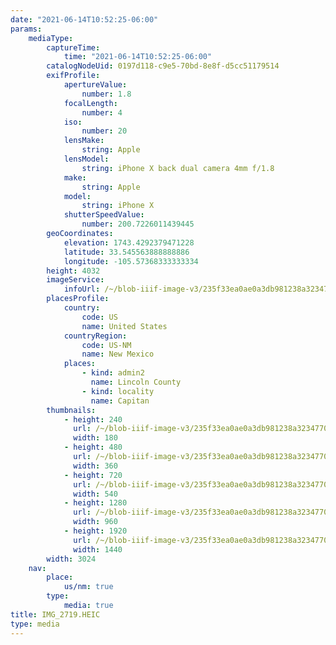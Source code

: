 ```yaml
---
date: "2021-06-14T10:52:25-06:00"
params:
    mediaType:
        captureTime:
            time: "2021-06-14T10:52:25-06:00"
        catalogNodeUid: 0197d118-c9e5-70bd-8e8f-d5cc51179514
        exifProfile:
            apertureValue:
                number: 1.8
            focalLength:
                number: 4
            iso:
                number: 20
            lensMake:
                string: Apple
            lensModel:
                string: iPhone X back dual camera 4mm f/1.8
            make:
                string: Apple
            model:
                string: iPhone X
            shutterSpeedValue:
                number: 200.7226011439445
        geoCoordinates:
            elevation: 1743.4292379471228
            latitude: 33.545563888888886
            longitude: -105.57368333333334
        height: 4032
        imageService:
            infoUrl: /~/blob-iiif-image-v3/235f33ea0ae0a3db981238a323477068f80bdbaf6ba59aedda640c9220a130bf/info.json
        placesProfile:
            country:
                code: US
                name: United States
            countryRegion:
                code: US-NM
                name: New Mexico
            places:
                - kind: admin2
                  name: Lincoln County
                - kind: locality
                  name: Capitan
        thumbnails:
            - height: 240
              url: /~/blob-iiif-image-v3/235f33ea0ae0a3db981238a323477068f80bdbaf6ba59aedda640c9220a130bf/full/180%2C240/0/default.jpg
              width: 180
            - height: 480
              url: /~/blob-iiif-image-v3/235f33ea0ae0a3db981238a323477068f80bdbaf6ba59aedda640c9220a130bf/full/360%2C480/0/default.jpg
              width: 360
            - height: 720
              url: /~/blob-iiif-image-v3/235f33ea0ae0a3db981238a323477068f80bdbaf6ba59aedda640c9220a130bf/full/540%2C720/0/default.jpg
              width: 540
            - height: 1280
              url: /~/blob-iiif-image-v3/235f33ea0ae0a3db981238a323477068f80bdbaf6ba59aedda640c9220a130bf/full/960%2C1280/0/default.jpg
              width: 960
            - height: 1920
              url: /~/blob-iiif-image-v3/235f33ea0ae0a3db981238a323477068f80bdbaf6ba59aedda640c9220a130bf/full/1440%2C1920/0/default.jpg
              width: 1440
        width: 3024
    nav:
        place:
            us/nm: true
        type:
            media: true
title: IMG_2719.HEIC
type: media
---
```

